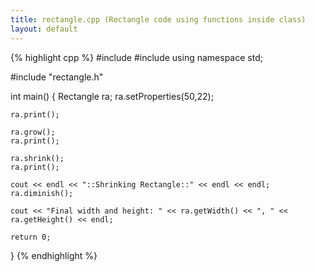 ```yaml
---
title: rectangle.cpp (Rectangle code using functions inside class)
layout: default
---
```


{% highlight cpp %}
#include <iostream>
#include <cstdlib>
using namespace std;

#include "rectangle.h"

int main() {
    Rectangle ra;
    ra.setProperties(50,22);

    ra.print();

    ra.grow();
    ra.print();

    ra.shrink();
    ra.print();

    cout << endl << "::Shrinking Rectangle::" << endl << endl;
    ra.diminish();

    cout << "Final width and height: " << ra.getWidth() << ", " << ra.getHeight() << endl;

    return 0;
}
{% endhighlight %}
